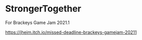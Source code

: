 # StrongerTogether
For Brackeys Game Jam 2021.1

https://jheim.itch.io/missed-deadline-brackeys-gamejam-20211